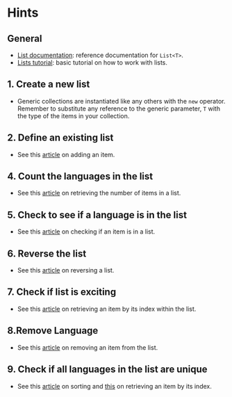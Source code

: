 # Hints

## General

- [List documentation][lists-docs]: reference documentation for `List<T>`.
- [Lists tutorial][lists-tutorial]: basic tutorial on how to work with lists.

## 1. Create a new list

- Generic collections are instantiated like any others with the `new` operator. Remember to substitute any reference to the generic parameter, `T` with the type of the items in your collection.

## 2. Define an existing list

- See this [article][list-add] on adding an item.

## 4. Count the languages in the list

- See this [article][list-count] on retrieving the number of items in a list.

## 5. Check to see if a language is in the list

- See this [article][list-contains] on checking if an item is in a list.

## 6. Reverse the list

- See this [article][list-reverse] on reversing a list.

## 7. Check if list is exciting

- See this [article][list-item] on retrieving an item by its index within the list.

## 8.Remove Language

- See this [article][list-remove] on removing an item from the list.

## 9. Check if all languages in the list are unique

- See this [article][list-sort] on sorting and [this][list-item] on retrieving an item by its index.

[lists-docs]: https://docs.microsoft.com/en-us/dotnet/api/system.collections.generic.list-1?view=netcore-3.1
[lists-tutorial]: https://csharp.net-tutorials.com/collections/lists/
[list-add]: https://docs.microsoft.com/en-us/dotnet/api/system.collections.generic.list-1.add?view=netcore-3.1
[list-count]: https://docs.microsoft.com/en-us/dotnet/api/system.collections.generic.list-1.count?view=netcore-3.1
[list-contains]: https://docs.microsoft.com/en-us/dotnet/api/system.collections.generic.list-1.contains?view=netcore-3.1
[list-reverse]: https://docs.microsoft.com/en-us/dotnet/api/system.collections.generic.list-1.reverse?view=netcore-3.1
[list-item]: https://docs.microsoft.com/en-us/dotnet/api/system.collections.generic.list-1.item?view=netcore-3.1
[list-remove]: https://docs.microsoft.com/en-us/dotnet/api/system.collections.generic.list-1.remove?view=netcore-3.1
[list-sort]: https://docs.microsoft.com/en-us/dotnet/api/system.collections.generic.list-1.sort?view=netcore-3.1